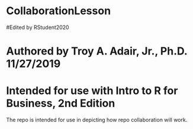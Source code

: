 # CollaborationLesson
#Edited by RStudent2020
# Authored by Troy A. Adair, Jr., Ph.D. 11/27/2019
# Intended for use with Intro to R for Business, 2nd Edition

The repo is intended for use in depicting how repo collaboration will work.
